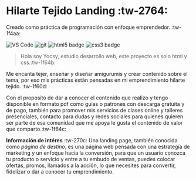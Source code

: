 # Hilarte Tejido Landing :tw-2764:
Creado como práctica de programación con enfoque emprendedor. :tw-1f4aa:
<p>
<img
  alt="VS Code"
  src="https://img.shields.io/static/v1?style=flat-square&message=VS+Code&color=007ACC&logo=Visual+Studio+Code&logoColor=FFFFFF&label="
/>
<img
  alt="git"
  src="https://img.shields.io/badge/-Git-F05032?&style=flat-square&logo=git&logoColor=white"
/>
<img
  alt="html5 badge"
  src="https://img.shields.io/badge/HTML5-E34F26?style=flat-square&logo=css3&logoColor=white"
/>
<img
  alt="css3 badge"
  src="https://img.shields.io/badge/CSS3-1572B6?style=flat-square&logo=css3&logoColor=white"
/>
</p>

>Hola soy Yocsy, estudio desarrollo web, este proyecto es solo html y css.:tw-1f64b:

Me encanta tejer, enseñar y diseñar amigurumis y crear contenido sobre el tema, por eso mis prácticas están pensadas en mi emprendimiento hilarte tejido. :tw-1f60d:

Con el proposito de dar a conocer el contenido que realizo y tengo disponible en formato pdf  como guías o patrones con descarga gratuita y de pago, también para promover mis servicios de clases online y talleres presenciales, contacto para dudas y redes sociales para quienes quieren ser parte de esa comunidad que me apoya le gusta el contenido de valor que comparto.:tw-1f64c:

**Información de intéres** :tw-270c:
Una landing page, también conocida como *página de destino*, es una página web pensada con una estrategía de marketing y un enfoque hacia la conversión, para que un usuario conozca tu producto o servicio y  entre a tu embudo de ventas, puedes colocar ofertas, promos, llamados a la acción, lo que necesites para convertir, fidelizar o dar a conocer tu emprendimiento.




